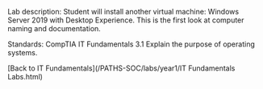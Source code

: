 Lab description: Student will install another virtual machine: Windows Server 2019 with Desktop Experience.  This is the first look at computer naming and documentation.

Standards: CompTIA IT Fundamentals 3.1 Explain the purpose of operating systems.

[Back to IT Fundamentals](/PATHS-SOC/labs/year1/IT Fundamentals Labs.html)
